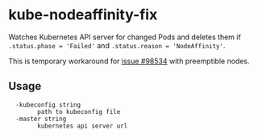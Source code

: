 # kube-nodeaffinity-fix

Watches Kubernetes API server for changed Pods and deletes them if `.status.phase = 'Failed'` and `.status.reason = 'NodeAffinity'`.

This is temporary workaround for [issue #98534](https://github.com/kubernetes/kubernetes/issues/98534) with preemptible nodes.


## Usage

```
  -kubeconfig string
    	path to kubeconfig file
  -master string
    	kubernetes api server url
```
